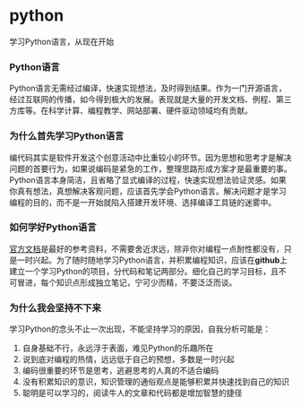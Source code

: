 python
======

学习Python语言，从现在开始

### Python语言
Python语言无需经过编译，快速实现想法，及时得到结果。作为一门开源语言，经过互联网的传播，如今得到极大的发展。表现就是大量的开发文档、例程、第三方库等。在科学计算、编程教学、网站部署、硬件驱动领域均有贡献。

### 为什么首先学习Python语言
编代码其实是软件开发这个创意活动中比重较小的环节。因为思想和思考才是解决问题的首要行为，如果说编码是紧急的工作，整理思路形成方案才是最重要的事。Python语言本身简洁，且省略了显式编译的过程，快速实现想法验证灵感。如果你真有想法，真想解决客观问题，应该首先学会Python语言。解决问题才是学习编程的目的，而不是一开始就陷入搭建开发环境、选择编译工具链的迷雾中。

### 如何学好Python语言
[官方文档](https://docs.python.org/2/tutorial/index.html)是最好的参考资料，不需要舍近求远，除非你对编程一点耐性都没有，只是一时兴起。为了随时随地学习Python语言，并积累编程知识，应该在**github**上建立一个学习Python的项目，分代码和笔记两部分。细化自己的学习目标，且不可冒进，每个知识点形成独立笔记，宁可少而精，不要泛泛而谈。

### 为什么我会坚持不下来
学习Python的念头不止一次出现，不能坚持学习的原因，自我分析可能是：

1. 自身基础不行，永远浮于表面，难见Python的乐趣所在
2. 说到底对编程的热情，远远低于自己的预想，多数是一时兴起
3. 编码很重要的环节是思考，逃避思考的人真的不适合编码 
4. 没有积累知识的意识，知识管理的通俗观点是能够积累并快速找到自己的知识
5. 聪明是可以学习的，阅读牛人的文章和代码都是增加智慧的捷径
